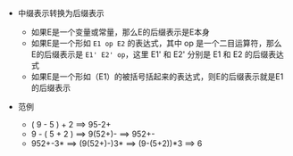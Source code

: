 
* 中缀表示转换为后缀表示
    - 如果E是一个变量或常量，那么E的后缀表示是E本身
    - 如果E是一个形如 `E1 op E2` 的表达式，其中 op 是一个二目运算符，那么E的后缀表示是
    `E1' E2' op`，这里 E1' 和 E2' 分别是 E1 和 E2 的后缀表达式
    - 如果E是一个形如（E1）的被括号括起来的表达式，则E的后缀表示就是E1的后缀表示

* 范例
    - ( 9 - 5 ) + 2 ==> 95-2+
    - 9 - ( 5 + 2 ) ==> 9(52+)- ==> 952+-
    - 952+-3* ==> (9(52+)-)3* ==> (9-(5+2))*3 ==> 6 